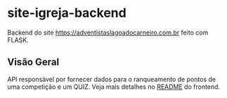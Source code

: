 # site-igreja-backend
Backend do site https://adventistaslagoadocarneiro.com.br feito com FLASK.

## Visão Geral
API responsável por fornecer dados para o ranqueamento de pontos de uma competição e um QUIZ. Veja mais detalhes no
[README](https://github.com/andersonssh/church-frontend) do frontend. 
